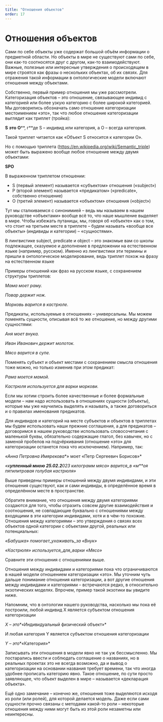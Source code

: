 ```yaml
---
title: "Отношения объектов"
order: 17
---
```


# Отношения объектов

Сами по себе объекты уже содержат большой объём информации о предметной области. Но объекты в мире не существуют сами по себе, они как-то соотносятся друг с другом, как-то взаимодействуют. Важные, полезные или интересные утверждения о происходящем в мире строятся как фразы о нескольких объектах, об их связях. Для отражения такой информации в онтологические модели включают отношения между объектами.

Собственно, первый пример отношения мы уже рассмотрели. Категоризация объектов – это отношение, связывающее индивид с категорией или более узкую категорию с более широкой категорией. Мы договорились обозначать само отношение категоризации местоимением «это», так что любое отношение категоризации выглядит как триплет (тройка):

**S** **это** **O****, г**де S – индивид или категория, а O – всегда категория.

Такой триплет читается как «Объект S относится к категории O».

Но с помощью триплета (<https://en.wikipedia.org/wiki/Semantic_triple>) может быть выражено вообще любое отношение между двумя объектами:

**S****Р****O**

В выраженном триплетом отношении:

* S (первый элемент) называется «субъектом» отношения («subject»)
* P (второй элемент) называется «предикатом» («predicate», собственно отношение)
* O (третий элемент) называется «объектом» отношения («object»)

Тут мы сталкиваемся с синонимией – ведь мы называем в нашем руководстве «объектами» вообще всё то, что наше мышление выделяет в мире. Чтобы избежать путаницы, мы, говоря об «объекте» как о том, что стоит на третьем месте в триплете – будем называть «вообще все объекты» (индивиды и категории) – «сущностями».

В лингвистике subject, predicate и object – это знакомые вам со школы подлежащее, сказуемое и дополнение в предложении на естественном языке (например, русском). Именно из лингвистики эти термины и пришли в онтологическое моделирование, ведь триплет похож на фразу на естественном языке

Примеры отношений как фраз на русском языке, с сохранением структуры триплетов:

*Мама моет раму.*

*Повар держит нож.*

*Морковь варится в кастрюле.*

Предикаты, используемые в отношениях – универсальны. Мы можем поменять сущности, описывая всё то же отношение, но между другими сущностями:

*Аня моет внука.*

*Иван Иванович держит молоток.*

*Мясо варится в супе.*

Поменять субъект и объект местами с сохранением смысла отношения тоже можно, но только изменив при этом предикат:

*Рама моется мамой.*

*Кастрюля используется для варки моркови.*

Если мы хотим строить более качественные и более формальные модели – нам надо использовать в отношениях сущности (объекты), которые мы уже научились выделять и называть, а также договориться и о правилах именования предикатов.

Для индивидов и категорий на месте субъектов и объектов в триплетах мы будем использовать наши прежние соглашения, а для предикатов –договоримся в нашем руководстве использовать словосочетания с маленькой буквы, обязательно содержащие глагол, без кавычек, но с заменой пробелов на подчёркивания (отношение «это» для категоризации останется пока что исключением). Например, так:

*«Анна Петровна* *Имярекова**» моет «Петр Сергеевич Борисов»*

*«к**упленный мною 25.02.2**023 килограмм мяса»* *варится\_в* *«м**оя пятилитровая голубая кастрюля»*

Выше приведены примеры отношений между двумя индивидами, и эти отношения существуют, как и сами индивиды, в определённое время в определённом месте в пространстве.

Обратите внимание, что отношения между двумя категориями создаются для того, чтобы отразить совсем другие взаимодействия и соотношения, не совпадающие буквально с отношениями между входящими в эти категории индивидами, хотя и в чём-то похожие. Отношения между категориями – это утверждения о связях всех объектов одной категории с объектами другой, реальных или потенциальных:

*«Бабушка»* *помогает\_ухаживать\_за* *«Внук»*

*«Кастрюля»* *используется\_для\_варки* *«Мясо»*

Сравните эти отношения с отношениями выше.

Отношения между индивидами и категориями пока что ограничиваются в нашей модели отношением категоризации «это». Мы уточним чуть дальше понимание отношения категоризации, а вот другие отношения между индивидами и категориями – встречаются редко, в относительно экзотических моделях. Впрочем, пример такой экзотики вы увидите ниже.

Напомним, что в онтологии нашего руководства, насколько мы пока её построили, любой индивид X является субъектом отношения категоризации

*X* *–* *это**«Индивидуальный физический объект»*

И любая категория Y является субъектом отношения категоризации

*Y* *–* *это**«Категория»*

Записывать эти отношения в модели явно не так уж бессмысленно. Мы постарались ввести и соблюдать соглашение о названиях, но в реальных проектах это не всегда возможно, да и вывод о категоризации на основании названия требует времени, так что иногда удобнее прописать категорию явно. Такое отношение, по сути просто заявляющее, что объект выделен в мире – называется «декларация объекта».

Ещё одно замечание – конечно же, отношения тоже выделяются исходя из роли (или ролей), для которой делается модель. Даже если сами сущности прочно связаны с методами какой-то роли – некоторые отношения между ними могут быть из этой роли незаметны или неинтересны.